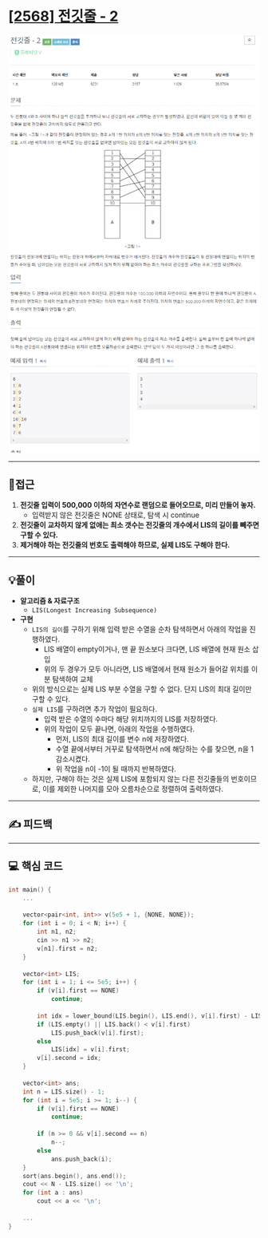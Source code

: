 # [[2568] 전깃줄 - 2](https://www.acmicpc.net/problem/2568)

![](imgs/1.PNG)
![](imgs/2.PNG)
___
## 🤔접근
1. <b>전깃줄 입력이 500,000 이하의 자연수로 랜덤으로 들어오므로, 미리 만들어 놓자.</b>
	- 입력받지 않은 전깃줄은 NONE 상태로, 탐색 시 continue
2. <b>전깃줄이 교차하지 않게 없애는 최소 갯수는 전깃줄의 개수에서 LIS의 길이를 빼주면 구할 수 있다.</b>
3. <b>제거해야 하는 전깃줄의 번호도 출력해야 하므로, 실제 LIS도 구해야 한다.</b>
___
## 💡풀이
- <B>알고리즘 & 자료구조</B>
	- `LIS(Longest Increasing Subsequence)`
- <b>구현</b>
	- `LIS의 길이`를 구하기 위해 입력 받은 수열을 순차 탐색하면서 아래의 작업을 진행하였다.
		- LIS 배열이 empty이거나, 맨 끝 원소보다 크다면, LIS 배열에 현재 원소 삽입
		- 위의 두 경우가 모두 아니라면, LIS 배열에서 현재 원소가 들어갈 위치를 이분 탐색하여 교체
	- 위의 방식으로는 실제 LIS 부분 수열을 구할 수 없다. 단지 LIS의 최대 길이만 구할 수 있다.
	- `실제 LIS`를 구하려면 추가 작업이 필요하다.
		- 입력 받은 수열의 수마다 해당 위치까지의 LIS를 저장하였다.
		- 위의 작업이 모두 끝나면, 아래의 작업을 수행하였다.
			- 먼저, LIS의 최대 길이를 변수 n에 저장하였다.
			- 수열 끝에서부터 거꾸로 탐색하면서 n에 해당하는 수를 찾으면, n을 1 감소시켰다.
			- 위 작업을 n이 -1이 될 때까지 반복하였다.
	- 하지만, 구해야 하는 것은 실제 LIS에 포함되지 않는 다른 전깃줄들의 번호이므로, 이를 제외한 나머지를 모아 오름차순으로 정렬하여 출력하였다.
___
## ✍ 피드백
___
## 💻 핵심 코드
```c++
int main() {
	...

	vector<pair<int, int>> v(5e5 + 1, {NONE, NONE});
	for (int i = 0; i < N; i++) {
		int n1, n2;
		cin >> n1 >> n2;
		v[n1].first = n2;
	}

	vector<int> LIS;
	for (int i = 1; i <= 5e5; i++) {
		if (v[i].first == NONE)
			continue;

		int idx = lower_bound(LIS.begin(), LIS.end(), v[i].first) - LIS.begin();
		if (LIS.empty() || LIS.back() < v[i].first)
			LIS.push_back(v[i].first);
		else 
			LIS[idx] = v[i].first;
		v[i].second = idx;
	}
	
	vector<int> ans;
	int n = LIS.size() - 1;
	for (int i = 5e5; i >= 1; i--) {
		if (v[i].first == NONE)
			continue;

		if (n >= 0 && v[i].second == n)
			n--;
		else
			ans.push_back(i);
	}
	sort(ans.begin(), ans.end());
	cout << N - LIS.size() << '\n';
	for (int a : ans)
		cout << a << '\n';

	...
}
```